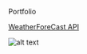 Portfolio


[WeatherForeCast API](https://github.com/senthildsc/Weather-Forecast-from-OpenWeather)

![alt text](https://github.com/senthildsc/Portfolio/blob/main/WeatherImage.JPG?raw=true)
